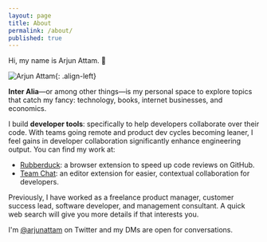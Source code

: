 ```yaml
---
layout: page
title: About
permalink: /about/
published: true
---
```

Hi, my name is Arjun Attam. 👋

![Arjun Attam]({{site.baseurl}}/arjun.jpg){: .align-left}

**Inter Alia**—or among other things—is my personal space to explore topics that catch my fancy: technology, books, internet businesses, and economics.

I build **developer tools**: specifically to help developers collaborate over their code. With teams going remote and product dev cycles becoming leaner, I feel gains in developer collaboration significantly enhance engineering output. You can find my work at:

* [Rubberduck](https://www.rubberduck.io): a browser extension to speed up code reviews on GitHub.
* [Team Chat](https://github.com/karigari/vscode-chat): an editor extension for easier, contextual collaboration for developers.

Previously, I have worked as a freelance product manager, customer success lead, software developer, and management consultant. A quick web search will give you more details if that interests you.

I'm [@arjunattam](https://twitter.com/arjunattam/) on Twitter and my DMs are open for conversations.
